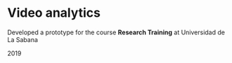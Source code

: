 # Video analytics

Developed a prototype for the course __Research Training__ at Universidad de La Sabana

2019

